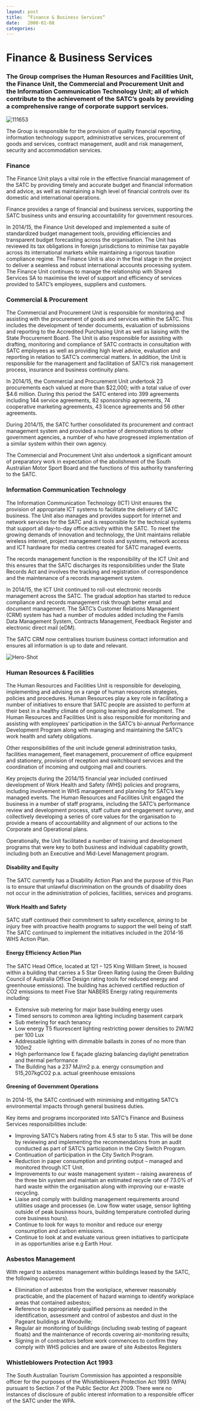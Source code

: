 ```yaml
---
layout: post
title:  “Finance & Business Services“
date:   2000-01-08
categories:
---
```


# Finance & Business Services

### The Group comprises the Human Resources and Facilities Unit, the Finance Unit, the Commercial and Procurement Unit and the Information Communication Technology Unit; all of which contribute to the achievement of the SATC’s goals by providing a comprehensive range of corporate support services.

<img class="feature-image" src="images/111653.jpg" alt="111653">

The Group is responsible for the provision of quality financial reporting, information technology support, administrative services, procurement of goods and services, contract management, audit and risk management, security and accommodation services.

### Finance

The Finance Unit plays a vital role in the effective financial management of the SATC by providing timely and accurate budget and financial information and advice, as well as maintaining a high level of financial controls over its domestic and international operations.

Finance provides a range of financial and business services, supporting the SATC business units and ensuring accountability for government resources.

In 2014/15, the Finance Unit developed and implemented a suite of standardized budget management tools, providing efficiencies and transparent budget forecasting across the organisation. The Unit has reviewed its tax obligations in foreign jurisdictions to minimise tax payable across its international markets while maintaining a rigorous taxation compliance regime. The Finance Unit is also in the final stage in the project to deliver a seamless and robust international accounts processing system.
The Finance Unit continues to manage the relationship with Shared Services SA to maximise the level of support and efficiency of services provided to SATC’s employees, suppliers and customers.

### Commercial & Procurement

The Commercial and Procurement Unit is responsible for monitoring and assisting with the procurement of goods and services within the SATC. This includes the development of tender documents, evaluation of submissions and reporting to the Accredited Purchasing Unit as well as liaising with the State Procurement Board. The Unit is also responsible for assisting with drafting, monitoring and compliance of SATC contracts in consultation with SATC employees as well as providing high level advice, evaluation and reporting in relation to SATC’s commercial matters. In addition, the Unit is responsible for the management and facilitation of SATC’s risk management process, insurance and business continuity plans.

In 2014/15, the Commercial and Procurement Unit undertook 23 procurements each valued at more than $22,000; with a total value of over $4.6 million. During this period the SATC entered into 399 agreements including 144 service agreements, 82 sponsorship agreements, 74 cooperative marketing agreements, 43 licence agreements and 56 other agreements.

During 2014/15, the SATC further consolidated its procurement and contract management system and provided a number of demonstrations to other government agencies, a number of who have progressed implementation of a similar system within their own agency.

The Commercial and Procurement Unit also undertook a significant amount of preparatory work in expectation of the abolishment of the South Australian Motor Sport Board and the functions of this authority transferring to the SATC.

### Information Communication Technology

The Information Communication Technology (ICT) Unit ensures the provision of appropriate ICT systems to facilitate the delivery of SATC business. The Unit also manages and provides support for internet and network services for the SATC and is responsible for the technical systems that support all day-to-day office activity within the SATC. To meet the growing demands of innovation and technology, the Unit maintains reliable wireless internet, project management tools and systems, network access and ICT hardware for media centres created for SATC managed events.

The records management function is the responsibility of the ICT Unit and this ensures that the SATC discharges its responsibilities under the State Records Act and involves the tracking and registration of correspondence and the maintenance of a records management system.

In 2014/15, the ICT Unit continued to roll-out electronic records management across the SATC. The gradual adoption has started to reduce compliance and records management risk through better email and document management. The SATC’s Customer Relations Management (CRM) system has had a number of modules added including the Famils Data Management System, Contracts Management, Feedback Register and electronic direct mail (eDM).

The SATC CRM now centralises tourism business contact information and ensures all information is up to date and relevant.

<img class="feature-image" src="images/Hero-Shot.jpg" alt="Hero-Shot">

### Human Resources & Facilities

The Human Resources and Facilities Unit is responsible for developing, implementing and advising on a range of human resources strategies, policies and procedures. Human Resources play a key role in facilitating a number of initiatives to ensure that SATC people are assisted to perform at their best in a healthy climate of ongoing learning and development. The Human Resources and Facilities Unit is also responsible for monitoring and assisting with employees’ participation in the SATC’s bi-annual Performance Development Program along with managing and maintaining the SATC’s work health and safety obligations.

Other responsibilities of the unit include general administration tasks, facilities management, fleet management, procurement of office equipment and stationery, provision of reception and switchboard services and the coordination of incoming and outgoing mail and couriers.

Key projects during the 2014/15 financial year included continued development of Work Health and Safety (WHS) policies and programs, including involvement in WHS management and planning for SATC’s key managed events. The Human Resources and Facilities Unit engaged the business in a number of staff programs, including the SATC’s performance review and development process, staff culture and engagement survey, and collectively developing a series of core values for the organisation to provide a means of accountability and alignment of our actions to the Corporate and Operational plans.

Operationally, the Unit facilitated a number of training and development programs that were key to both business and individual capability growth, including both an Executive and Mid-Level Management program.

#### Disability and Equity

The SATC currently has a Disability Action Plan and the purpose of this Plan is to ensure that unlawful discrimination on the grounds of disability does not occur in the administration of policies, facilities, services and programs.

#### Work Health and Safety

SATC staff continued their commitment to safety excellence, aiming to be injury free with proactive health programs to support the well being of staff. The SATC continued to implement the initiatives included in the 2014-16 WHS Action Plan.

#### Energy Efficiency Action Plan

The SATC Head Office, located at 121 – 125 King William Street, is housed within a building that carries a 5 Star Green Rating (using the Green Building Council of Australia Office Design rating tools for reduced energy and greenhouse emissions). The building has achieved certified reduction of CO2 emissions to meet Five Star NABERS Energy rating requirements including:

* Extensive sub metering for major base building energy uses
* Timed sensors to common area lighting including basement carpark
* Sub metering for each tenancy
* Low energy T5 fluorescent lighting restricting power densities to 2W/M2 per 100 Lux
* Addressable lighting with dimmable ballasts in zones of no more than 100m2
* High performance low E façade glazing balancing daylight penetration and thermal performance
* The Building has a 237 MJ/m2 p.a. energy consumption and 515,207kgCO2 p.a. actual greenhouse emissions

#### Greening of Government Operations

In 2014-15, the SATC continued with minimising and mitigating SATC’s environmental impacts through general business duties.

Key items and programs incorporated into SATC’s Finance and Business Services responsibilities include:
* Improving SATC’s Nabers rating from 4.5 star to 5 star. This will be done by reviewing and implementing the recommendations from an audit conducted as part of SATC’s participation in the City Switch Program.
* Continuation of participation in the City Switch Program.
* Reduction in paper consumption and printing output – managed and monitored through ICT Unit.
* Improvements to our waste management system – raising awareness of the three bin system and maintain an estimated recycle rate of 73.0% of hard waste within the organisation along with improving our e-waste recycling.
* Liaise and comply with building management requirements around utilities usage and processes (ie. Low flow water usage, sensor lighting outside of peak business hours, building temperature controlled during core business hours).
* Continue to look for ways to monitor and reduce our energy consumption and carbon emissions.
* Continue to look at and evaluate various green initiatives to participate in as opportunities arise e.g Earth Hour.

### Asbestos Management

With regard to asbestos management within buildings leased by the SATC, the following occurred:

* Elimination of asbestos from the workplace, wherever reasonably practicable, and the placement of hazard warnings to identify workplace areas that contained asbestos;
* Reference to appropriately qualified persons as needed in the identification, assessment and control of asbestos and dust in the Pageant buildings at Woodville;
* Regular air monitoring of buildings (including swab testing of pageant floats) and the maintenance of records covering air-monitoring results;
* Signing in of contractors before work commences to confirm they comply with WHS policies and are aware of site Asbestos Registers

### Whistleblowers Protection Act 1993

The South Australian Tourism Commission has appointed a responsible officer for the purposes of the Whistleblowers Protection Act 1993 (WPA) pursuant to Section 7 of the Public Sector Act 2009. There were no instances of disclosure of public interest information to a responsible officer of the SATC under the WPA.
